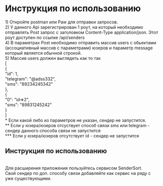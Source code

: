 <h1>Инструкция по использованию</h1>
1) Откройте postman или Paw для отправки запросов.<BR>
2) У данного Api зарегистрирован 1 роут, на который необходимо отправлять Post запрос с заголовком Content-Type application/json. Этот роут доступен по ссылке /api/senders<BR>
4) В параметрах Post необходимо отправить массив users с обьектами (ассоциативный массив с параметрами) юзеров и параметр message который является обычной строкой.<BR>
5) Массив users должен выглядеть как то так <BR>
[<BR>
{<BR>
	"id": 1,<BR>
	"telegram": "@adss332",<BR>
	"sms": "89234245342"<BR>
},<BR>
{<BR>
	"0": "id=>2",<BR>
	"sms": "89831245242"<BR>
}<BR>
] <BR>
* Если какой либо из параметров не указан, сендер не запустится.<BR>
** Если у юзера/юзеров отсуствует способ связи sms или telegram - сендер данного способа связи не запустится <BR>
*** Если у юзера/юзеров отсутствует id - сендер не запустится <BR>
<h2>Инструкция по использованию</h2><BR>
Для расширения приложения пользуйтесь сервисом SenderSort.<BR>
Свой сендер по доп. способу связи добавляйте как сервис на ряду с уже существующими.
